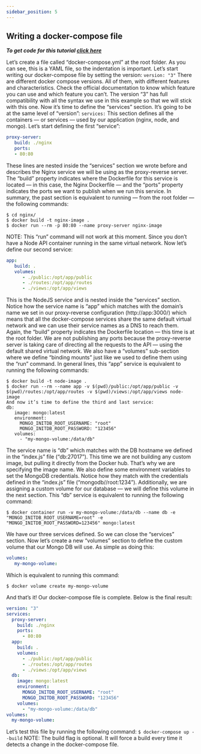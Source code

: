 ```yaml
---
sidebar_position: 5
---
```

## Writing a docker-compose file
**_To get code for this tutorial [click here](docker-compose-example.yml)_**

Let’s create a file called “docker-compose.yml” at the root folder. As you can see, this is a YAML file, so the indentation is important. Let’s start writing our docker-compose file by setting the version:
`version: "3"`
There are different docker compose versions. All of them, with different features and characteristics. Check the official documentation to know which feature you can use and which feature you can’t. The version “3” has full compatibility with all the syntax we use in this example so that we will stick with this one.
Now it’s time to define the “services” section. It’s going to be at the same level of “version”:
`services:`
This section defines all the containers — or services — used by our application (nginx, node, and mongo). Let’s start defining the first “service”:
```yaml
proxy-server:
   build: ./nginx
   ports:
   - 80:80
```
These lines are nested inside the “services” section we wrote before and describes the Nginx service we will be using as the proxy-reverse server. The “build” property indicates where the Dockerfile for this service is located — in this case, the Nginx Dockerfile — and the “ports” property indicates the ports we want to publish when we run this service.
In summary, the past section is equivalent to running — from the root folder — the following commands:

```
$ cd nginx/
$ docker build -t nginx-image .
$ docker run --rm -p 80:80 --name proxy-server nginx-image
```

NOTE: This “run” command will not work at this moment. Since you don’t have a Node API container running in the same virtual network.
Now let’s define our second service:
```yaml
app:
   build: .
   volumes:
      - ./public:/opt/app/public
      - ./routes:/opt/app/routes
      - ./views:/opt/app/views
```
This is the NodeJS service and is nested inside the “services” section. Notice how the service name is “app” which matches with the domain’s name we set in our proxy-reverse configuration (http://app:3000/) which means that all the docker-compose services share the same default virtual network and we can use their service names as a DNS to reach them.
Again, the “build” property indicates the Dockerfile location — this time is at the root folder. We are not publishing any ports because the proxy-reverse server is taking care of directing all the requests to the API — using the default shared virtual network. We also have a “volumes” sub-section where we define “binding mounts” just like we used to define them using the “run” command.
In general lines, this “app” service is equivalent to running the following commands:
```
$ docker build -t node-image .
$ docker run --rm --name app -v $(pwd)/public:/opt/app/public -v
$(pwd)/routes:/opt/app/routes -v $(pwd)/views:/opt/app/views node-image
And now it’s time to define the third and last service:
db:
   image: mongo:latest
   environment:
     MONGO_INITDB_ROOT_USERNAME: "root"
     MONGO_INITDB_ROOT_PASSWORD: "123456"
   volumes:
     - "my-mongo-volume:/data/db"
```
The service name is “db” which matches with the DB hostname we defined in the “index.js” file (“db:27017”). This time we are not building any custom image, but pulling it directly from the Docker hub. That’s why we are specifying the image name. We also define some environment variables to set the MongoDB credentials. Notice how they match with the credentials defined in the “index.js” file (“mongodb//root:1234”). Additionally, we are assigning a custom volume for our database — we will define this volume in the next section.
This “db” service is equivalent to running the following command:
```
$ docker container run -v my-mongo-volume:/data/db --name db -e "MONGO_INITDB_ROOT_USERNAME=root" -e "MONGO_INITDB_ROOT_PASSWORD=123456" mongo:latest
```
We have our three services defined. So we can close the “services” section. Now let’s create a new “volumes” section to define the custom volume that our Mongo DB will use. As simple as doing this:
```yaml
volumes:
   my-mongo-volume:
```
Which is equivalent to running this command:
```
$ docker volume create my-mongo-volume
```

And that’s it! Our docker-compose file is complete. Below is the final result:
```yaml
version: "3"
services:
  proxy-server:
    build: ./nginx
    ports:
      - 80:80
  app:
    build: .
    volumes:
      - ./public:/opt/app/public
      - ./routes:/opt/app/routes
      - ./views:/opt/app/views
  db:
    image: mongo:latest
    environment:
      MONGO_INITDB_ROOT_USERNAME: "root"
      MONGO_INITDB_ROOT_PASSWORD: "123456"
    volumes:
      - "my-mongo-volume:/data/db"
volumes:
  my-mongo-volume:
  ```
Let’s test this file by running the following command:
`$ docker-compose up --build`
NOTE: The build flag is optional. It will force a build every time it detects a change in the docker-compose file.
